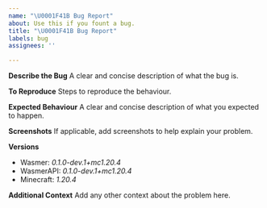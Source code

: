 ```yaml
---
name: "\U0001F41B Bug Report"
about: Use this if you fount a bug.
title: "\U0001F41B Bug Report"
labels: bug
assignees: ''

---
```


**Describe the Bug**
A clear and concise description of what the bug is.

**To Reproduce**
Steps to reproduce the behaviour.

**Expected Behaviour**
A clear and concise description of what you expected to happen.

**Screenshots**
If applicable, add screenshots to help explain your problem.

**Versions**
- Wasmer: _0.1.0-dev.1+mc1.20.4_
- WasmerAPI: _0.1.0-dev.1+mc1.20.4_
- Minecraft: _1.20.4_

**Additional Context**
Add any other context about the problem here.
